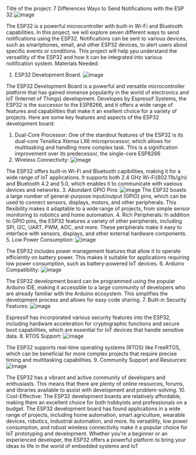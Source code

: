 Title of the project: 7 Differences Ways to Send Notifications with the ESP 32
![image](https://github.com/We0l0/CSN-150-/assets/143651732/b25ea217-3169-4938-9f02-32e779129650)

The ESP32 is a powerful microcontroller with built-in Wi-Fi and Bluetooth capabilities.
In this project, we will explore seven different ways to send notifications using the ESP32. Notifications can be sent to various devices, such as smartphones, email, and other ESP32 devices, to alert users about specific events or conditions.
This project will help ypu understand the versatility of the ESP32 and how it can be integrated into various notification system.
Materials Needed:
1. ESP32 Development Board.
   ![image](https://github.com/We0l0/CSN-150-/assets/143651732/ea322b98-7221-477c-9b96-f78cd0c552c0)

The ESP32 Development Board is a powerful and versatile microcontroller platform that has gained immense popularity in the world of electronics and loT (Internet of Things) development.
Developes by Espressif Systems, the ESP32 is the successor to the ESP8266, and it offers a wide range of features and capabilities that make it an exellent choice for a variety of projects.
Here are some key features and aspects of the ESP32 development board:
1. Dual-Core Processor: One of the standout features of the ESP32 is its dual-core Tensilica Xtensa LX6 microprocessor, which allows for multitasking and handling more complex task. This is a signification improvement over its predecessor, the single-core ESP8266
2. Wireless Connectivity:
   ![image](https://github.com/We0l0/CSN-150-/assets/143651732/855132be-f862-4cf2-a0df-d85900d892ab)

 The ESP32 offers built-in Wi-Fi and Bluetooth capibilities, making it for a wide range of loT applications. It supports both 2.4 GHz Wi-Fi(802.11b/g/n) and Bluetooth 4.2 and 5.0, which enables it to communicate with vaeious devices and networks.
 3.	Abundant GPIO Pins:
 ![image](https://github.com/We0l0/CSN-150-/assets/143651732/02e17c9f-c887-4af6-9e6f-49dc4e4f5713) 
The ESP32 boasts a large number of general-purpose input/output (GPIO) pins, which can be used to connect sensors, displays, motors, and other peripherals. This flexibility makes it adaptable to a wide range of projects, from simple sensor monitoring to robotics and home automation. 
4. Rich Peripherals: In addition to GPIO pins, the ESP32 features a variety of other peripherals, including SPI, I2C, UART, PWM, ADC, and more. These peripherals make it easy to interface with sensors, displays, and other external hardware components.
5.	Low Power Consumption: 
![image](https://github.com/We0l0/CSN-150-/assets/143651732/1ab1818a-524b-422a-a60c-25b0a64e940e)

The ESP32 includes power management features that allow it to operate efficiently on battery power. This makes it suitable for applications requiring low power consumption, such as battery-powered IoT devices.
6.	Arduino Compatibility: 
![image](https://github.com/We0l0/CSN-150-/assets/143651732/d49d474a-417d-4646-84f4-3ba43349e118)

The ESP32 development board can be programmed using the popular Arduino IDE, making it accessible to a large community of developers who are already familiar with the Arduino ecosystem. This simplifies the development process and allows for easy code sharing.
7.	Built-in Security Features: 
![image](https://github.com/We0l0/CSN-150-/assets/143651732/33be264e-6118-4ba1-ba11-679a8e96905c)

Espressif has incorporated various security features into the ESP32, including hardware acceleration for cryptographic functions and secure boot capabilities, which are essential for IoT devices that handle sensitive data.
8.	RTOS Support: 
![image](https://github.com/We0l0/CSN-150-/assets/143651732/a88fb6db-cd86-4daa-bd6e-f684d60d40d9)

The ESP32 supports real-time operating systems (RTOS) like FreeRTOS, which can be beneficial for more complex projects that require precise timing and multitasking capabilities.
9.	Community Support and Resources: 
![image](https://github.com/We0l0/CSN-150-/assets/143651732/b3ff6d07-8dc5-434c-b833-014d98953d6f)

The ESP32 has a vibrant and active community of developers and enthusiasts. This means that there are plenty of online resources, forums, and libraries available to assist with development and problem-solving.
10.	Cost-Effective:
The ESP32 development boards are relatively affordable, making them an excellent choice for both hobbyists and professionals on a budget.
The ESP32 development board has found applications in a wide range of projects, including home automation, smart agriculture, wearable devices, robotics, industrial automation, and more. Its versatility, low power consumption, and robust wireless connectivity make it a popular choice for IoT prototyping and development. Whether you're a beginner or an experienced developer, the ESP32 offers a powerful platform to bring your ideas to life in the world of embedded systems and IoT

